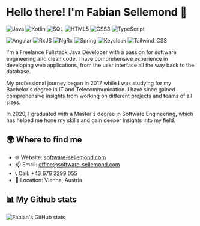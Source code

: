 # Hello there! I'm Fabian Sellemond 👋

![Java](https://img.shields.io/badge/-Java-red?style=flat-square&logo=java&logoColor=white)
![Kotlin](https://img.shields.io/badge/-Kotlin-0095D5?&logo=kotlin&logoColor=white)
![SQL](https://img.shields.io/badge/-SQL-336791?style=flat-square&logo=postgresql&logoColor=white)
![HTML5](https://img.shields.io/badge/-HTML5-E34F26?style=flat-square&logo=html5&logoColor=white)
![CSS3](https://img.shields.io/badge/-CSS3-1572B6?style=flat-square&logo=css3)
![TypeScript](https://img.shields.io/badge/-TypeScript-007ACC?style=flat-square&logo=typescript&logoColor=white)

![Angular](https://img.shields.io/badge/-Angular-DD0031?style=flat-square&logo=angular&logoColor=white)
![RxJS](https://img.shields.io/badge/-RxJS-B7178C?style=flat-square&logo=reactivex&logoColor=white)
![NgRx](https://img.shields.io/badge/-NgRx-74D14C?style=flat-square&logo=ngrx&logoColor=white)
![Spring](https://img.shields.io/badge/-Spring-6DB33F?style=flat-square&logo=spring&logoColor=white)
![Keycloak](https://img.shields.io/badge/-Keycloak-0073E6?style=flat-square&logo=keycloak&logoColor=white)
![Tailwind_CSS](https://img.shields.io/badge/-Tailwind_CSS-38B2AC?style=flat-square&logo=tailwind-css&logoColor=white)

I'm a Freelance Fullstack Java Developer with a passion for software engineering and clean code. I have comprehensive experience in developing web applications, from the user interface all the way back to the database.

My professional journey began in 2017 while I was studying for my Bachelor's degree in IT and Telecommunication. I have since gained comprehensive insights from working on different projects and teams of all sizes.

In 2020, I graduated with a Master's degree in Software Engineering, which has helped me hone my skills and gain deeper insights into my field.

## 🌍 Where to find me
- 🌐 Website: [software-sellemond.com](https://software-sellemond.com)
- 📫 Email: [office@software-sellemond.com](mailto:office@software-sellemond.com)
- 📞 Call: [+43 676 3299 055](tel:+436763299055)
- 📍 Location: Vienna, Austria

[//]: # (## 🔭 I'm currently working on)

[//]: # (- Various Freelance projects, mainly focused on Java and Spring Boot.)

[//]: # ()
[//]: # (## 🌱 I'm currently learning)

[//]: # (- Advanced topics in Angular and Kotlin.)

[//]: # (## 💼 Projects)

[//]: # (- [Project 1]&#40;https://github.com/your_username/project1&#41;)

[//]: # (- [Project 2]&#40;https://github.com/your_username/project2&#41;)

## 📊 My Github stats
![Fabian's GitHub stats](https://github-readme-stats.vercel.app/api?username=fzum&show_icons=true&theme=radical)

